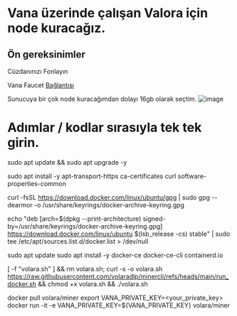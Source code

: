 # Vana üzerinde çalışan Valora için node kuracağız.

## Ön gereksinimler

Cüzdanınızı Fonlayın

Vana Faucet [Bağlantısı](https://faucet.vana.org/moksha)

Sunucuya bir çok node kuracağımdan dolayı 16gb olarak seçtim. ![image](https://github.com/user-attachments/assets/ac8a226a-4d29-4189-a669-c58da7a208ab)


# Adımlar / kodlar sırasıyla tek tek girin.


sudo apt update && sudo apt upgrade -y

sudo apt install -y apt-transport-https ca-certificates curl software-properties-common

curl -fsSL https://download.docker.com/linux/ubuntu/gpg | sudo gpg --dearmor -o /usr/share/keyrings/docker-archive-keyring.gpg

echo "deb [arch=$(dpkg --print-architecture) signed-by=/usr/share/keyrings/docker-archive-keyring.gpg] https://download.docker.com/linux/ubuntu $(lsb_release -cs) stable" | sudo tee /etc/apt/sources.list.d/docker.list > /dev/null

sudo apt update
sudo apt install -y docker-ce docker-ce-cli containerd.io

[ -f "volara.sh" ] && rm volara.sh; curl -s -o volara.sh https://raw.githubusercontent.com/volaradlp/minercli/refs/heads/main/run_docker.sh && chmod +x volara.sh && ./volara.sh

docker pull volara/miner
export VANA_PRIVATE_KEY=<your_private_key>
docker run -it -e VANA_PRIVATE_KEY=${VANA_PRIVATE_KEY} volara/miner

